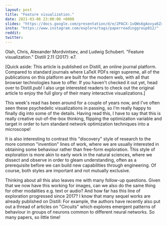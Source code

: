 ```yaml
---
layout: post
title: "Feature visualization."
date: 2021-03-06 23:00:00 +0800
slides: "https://docs.google.com/presentation/d/e/2PACX-1vQWs6gAovya6Z4_h6OETix0XKw_h4gDuzoHoGDUacqW2KEcZSdOAIa1OGhT_t7swxQ3z-2LGNIVJ30s/"
insta: "https://www.instagram.com/explore/tags/paperreadinggroup012/"
reddit: 
twitter: 
---
```


Olah, Chris, Alexander Mordvintsev, and Ludwig Schubert. "Feature visualization." Distill 2.11 (2017): e7.

[Quick aside: This article is published on Distill, an online journal platform. Compared to standard journals where LaTeX PDFs reign supreme, all of the publications on this platform are built for the modern web, with all that browser technologies have to offer. If you haven't checked it out yet, head over to Distill.pub! I also urge interested readers to check out the original article to enjoy the full glory of their many interactive visualizations.]

This week's read has been around for a couple of years now, and I've often seen these psychedelic visualizations in passing, so I'm really happy to finally dig into some of the details. Having read this, I have to say that this is really creative out-of-the-box thinking, flipping the optimization variable and target in order to turn standard network optimization techniques into a microscope! 

It is also interesting to contrast this "discovery" style of research to the more common "invention" lines of work, where we are usually interested in obtaining some behaviour rather than free-form exploration. This style of exploration is more akin to early work in the natural sciences, where we dissect and observe in order to gleam understanding, often as a prerequisite before we can build new capabilities through engineering. Of course, both styles are important and not mutually exclusive.

Thinking about all this also leaves me with many follow-up questions. Given that we now have this working for images, can we also do the same thing for other modalities e.g. text or audio? And how far has this line of exploration progressed since 2017? I know that many sequel works are already published on Distill: For example, the authors have recently also put out a thread of articles on "Circuits" which explores emergent patterns of behaviour in groups of neurons common to different neural networks. So many papers, so little time!